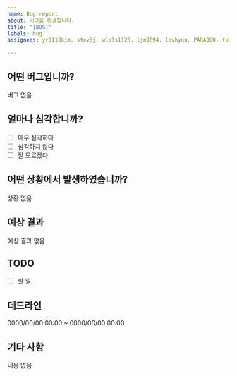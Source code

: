 ```yaml
---
name: Bug report
about: 버그를 해결합니다.
title: "[BUG]"
labels: bug
assignees: yr0118kim, stev3j, wlals1126, ljm9894, levhyun, PARAOOO, fullgukbap

---
```


## 어떤 버그입니까?
버그 없음

## 얼마나 심각합니까?
- [ ] 매우 심각하다
- [ ] 심각하지 않다
- [ ] 잘 모르겠다

## 어떤 상황에서 발생하였습니까?
상황 없음

## 예상 결과
예상 결과 없음

## TODO
- [ ] 할 일

## 데드라인
0000/00/00 00:00 ~ 0000/00/00 00:00

## 기타 사항
내용 없음
